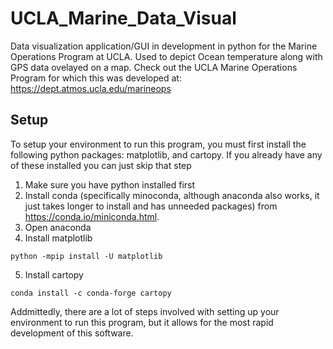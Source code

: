 # UCLA_Marine_Data_Visual

Data visualization application/GUI in development in python for the Marine Operations Program at UCLA. Used to depict Ocean temperature along with GPS data ovelayed on a map. Check out the UCLA Marine Operations Program for which this was developed at: https://dept.atmos.ucla.edu/marineops


## Setup
To setup your environment to run this program, you must first install the following python packages: matplotlib, and cartopy. If you already have any of these installed you can just skip that step
1. Make sure you have python installed first
2. Install conda (specifically minoconda, although anaconda also works, it just takes longer to install and has unneeded packages) from https://conda.io/miniconda.html. 
3. Open anaconda
4. Install matplotlib
```
python -mpip install -U matplotlib
```
5. Install cartopy
```
conda install -c conda-forge cartopy
```


Addmittedly, there are a lot of steps involved with setting up your environment to run this program, but it allows for the most rapid development of this software.